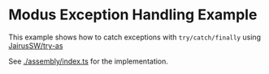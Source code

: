 # Modus Exception Handling Example

This example shows how to catch exceptions with `try/catch/finally` using [JairusSW/try-as](https://github.com/JairusSW/try-as)

See [./assembly/index.ts](./assembly/index.ts) for the implementation.
